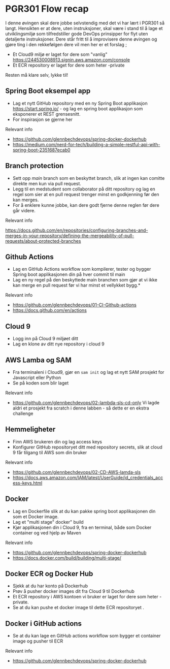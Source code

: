 # PGR301 Flow recap 

I denne øvingen skal dere jobbe selvstendig med det vi har lært i PGR301 så langt. Hensikten er at dere, uten instruksjoner, skal være i stand til å lage et utviklingsmiljø som tilfredstiller gode DevOps prinsipper for flyt uten detaljerte instruksjoner. 
Dere står fritt til å improvisere denne øvingen og gjøre ting i den rekkefølgen dere vil men her er et forslag ; 

* Et Cloud9 miljø er laget for dere som "vanlig" https://244530008913.signin.aws.amazon.com/console
 * Et ECR repository er laget for dere som heter <studentnavn>-private

Resten må klare selv, lykke til!

## Spring Boot eksempel app

* Lag et nytt GitHub repository med en ny Spring Boot applikasjon https://start.spring.io/ - og lag en spring boot applikasjon som eksponerer et REST grensesnitt.
* For inspirasjon se gjerne her 

Relevant info 

* https://github.com/glennbechdevops/spring-docker-dockerhub
* https://medium.com/nerd-for-tech/building-a-simple-restful-api-with-spring-boot-2351687ecab0

## Branch protection

* Sett opp _main_ branch som en beskyttet branch, slik at ingen kan comitte direkte men kun via pull request. 
* Legg til en medstudent som collaborator på ditt repository og lag en regel som sier at en pull request trenger minst en godkjenning før den kan merges. 
* For å enklere kunne jobbe, kan dere godt fjerne denne reglen før dere går videre. 

Relevant info 

https://docs.github.com/en/repositories/configuring-branches-and-merges-in-your-repository/defining-the-mergeability-of-pull-requests/about-protected-branches

## Github Actions
 
* Lag en GitHub Actions workflow som kompilerer, tester og bygger Spring boot applikasjonen din på hver commit til main
* Lag en ny regel på den beskyttede main branchen som gjør at vi ikke kan merge en pull request før vi har minst et vellykket bygg.* 

Relevant info 

* https://github.com/glennbechdevops/01-CI-Github-actions
* https://docs.github.com/en/actions

## Cloud 9

* Logg inn på Cloud 9 miljøet ditt 
* Lag en klone av ditt nye repository i cloud 9  

## AWS Lamba og SAM

* Fra terminaleni i Cloud9, gjør en ```sam init``` og lag et nytt SAM prosjekt for Javascript eller Python
* Se på koden som blir laget

Relevant info

* https://github.com/glennbechdevops/02-lambda-sls-cd-only Vi lagde aldri et prosjekt fra scratch i denne labben - så dette er en ekstra challenge

## Hemmeligheter

* Finn AWS brukeren din og lag access keys
* Konfigurer GitHub repositoryet ditt med repository secrets, slik at cloud 9 får tilgang til AWS som din bruker 

Relevant info

* https://github.com/glennbechdevops/02-CD-AWS-lamda-sls
* https://docs.aws.amazon.com/IAM/latest/UserGuide/id_credentials_access-keys.html

## Docker

* Lag en Dockerfile slik at du kan pakke spring boot applikasjonen din som et Docker image. 
* Lag et "multi stage" docker" build
* Kjør applikasjonen din i Cloud 9, fra en terminal, både som Docker container og ved hjelp av Maven

Relevant info 

* https://github.com/glennbechdevops/spring-docker-dockerhub
* https://docs.docker.com/build/building/multi-stage/

## Docker ECR og Docker Hub 

* Sjekk at du har konto på Dockerhub 
* Prøv å pusher docker images dit fra Cloud 9 til Dockerhub 
* Et ECR repository i AWS kontoen vi bruker er laget for dere som heter <studentnavn>-private.
* Se at du kan pushe et docker image til dette ECR repositoryet . 

## Docker i GitHub actions 

* Se at du kan lage en GitHub actions workflow som bygger et container image  og pusher til ECR

Relevant info

* https://github.com/glennbechdevops/spring-docker-dockerhub






